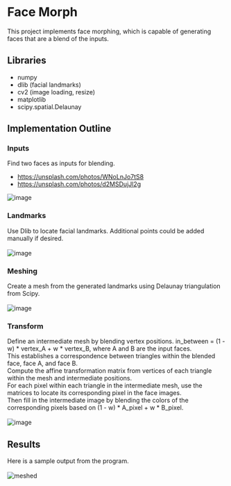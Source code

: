 # Face Morph
This project implements face morphing, which is capable of generating faces that are a blend of the inputs.

## Libraries 
* numpy
* dlib (facial landmarks)
* cv2 (image loading, resize)
* matplotlib
* scipy.spatial.Delaunay

## Implementation Outline
### Inputs
Find two faces as inputs for blending. </br>
* https://unsplash.com/photos/WNoLnJo7tS8
* https://unsplash.com/photos/d2MSDujJl2g

![image](https://github.com/XDDz123/face-morph/assets/20507222/bdcde3f8-713b-4793-a8fe-77e8cb3e78b4) </br>

### Landmarks
Use Dlib to locate facial landmarks. Additional points could be added manually if desired.</br></br>
![image](https://github.com/XDDz123/face-morph/assets/20507222/1b91d86e-f506-4439-9b98-73bfce997875)

### Meshing
Create a mesh from the generated landmarks using Delaunay triangulation from Scipy.</br></br>
![image](https://github.com/XDDz123/face-morph/assets/20507222/8694d544-eea4-48ec-9ede-a96ef4d14731)

### Transform
Define an intermediate mesh by blending vertex positions. in_between = (1 - w) * vertex_A + w * vertex_B, where A and B are the input faces. </br>
This establishes a correspondence between triangles within the blended face, face A, and face B.  </br>
Compute the affine transformation matrix from vertices of each triangle within the mesh and intermediate positions. </br>
For each pixel within each triangle in the intermediate mesh, use the matrices to locate its corresponding pixel in the face images. </br>
Then fill in the intermediate image by blending the colors of the corresponding pixels based on (1 - w) * A_pixel + w * B_pixel.</br> </br>
![image](https://github.com/XDDz123/face-morph/assets/20507222/f548a34b-b468-4371-9793-edd9b7c33aa5)

## Results
Here is a sample output from the program. </br></br>
![meshed](https://github.com/XDDz123/face-morph/assets/20507222/3d5f9657-a28f-4cd9-92d7-a0b966113a28)
